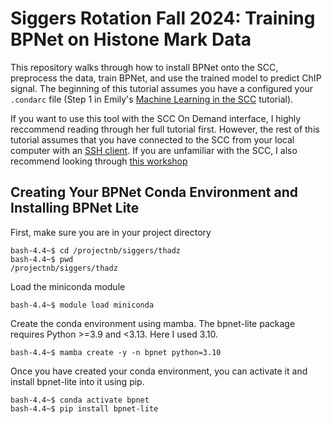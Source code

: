 # Siggers Rotation Fall 2024: Training BPNet on Histone Mark Data
This repository walks through how to install BPNet onto the SCC, preprocess the data, train BPNet, and use the trained model to predict ChIP signal. The beginning of this tutorial assumes you have a configured your ```.condarc``` file (Step 1 in Emily's [Machine Learning in the SCC](https://github.com/ehk-kim/BUrotations/blob/main/Siggers/tutorials.md) tutorial). 

If you want to use this tool with the SCC On Demand interface, I highly reccommend reading through her full tutorial first. However, the rest of this tutorial assumes that you have connected to the SCC from your local computer with an [SSH client](https://www.bu.edu/tech/support/research/system-usage/connect-scc/ssh/). If you are unfamiliar with the SCC, I also recommend looking through [this workshop](https://programming-workshops.readthedocs.io/en/latest/workshops/01_linux_bash_scc/the_scc.html)

## Creating Your BPNet Conda Environment and Installing BPNet Lite
First, make sure you are in your project directory 
```console
bash-4.4~$ cd /projectnb/siggers/thadz
bash-4.4~$ pwd
/projectnb/siggers/thadz
```

Load the miniconda module 
```console
bash-4.4~$ module load miniconda
```

Create the conda environment using mamba. The bpnet-lite package requires Python >=3.9 and <3.13. Here I used 3.10. 
```console
bash-4.4~$ mamba create -y -n bpnet python=3.10
```

Once you have created your conda environment, you can activate it and install bpnet-lite into it using pip.
```console 
bash-4.4~$ conda activate bpnet
bash-4.4~$ pip install bpnet-lite
```


